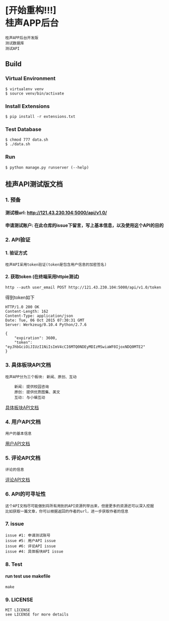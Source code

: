 [开始重构!!!] <br/>
桂声APP后台
===

    桂声APP后台开发版
    测试数据库
    测试API

## Build
### Virtual Environment

    $ virtualenv venv
    $ source venv/bin/activate

### Install Extensions

    $ pip install -r extensions.txt

### Test Database

    $ chmod 777 data.sh
    $ ./data.sh

### Run

    $ python manage.py runserver (--help)


## 桂声API测试版文档
### 1. 预备
#### 测试根url: http://121.43.230.104:5000/api/v1.0/
#### 申请测试账户: 在此仓库的issue下留言，写上基本信息，以及使用这个API的目的

### 2. API验证
#### 1. 验证方式

    桂声API采用token验证(token是包含用户信息的加密签名)

#### 2. 获取token (在终端采用httpie测试)

    http --auth user_email POST http://121.43.230.104:5000/api/v1.0/token

得到token如下

    HTTP/1.0 200 OK
    Content-Length: 162
    Content-Type: application/json
    Date: Tue, 06 Oct 2015 07:30:31 GMT
    Server: Werkzeug/0.10.4 Python/2.7.6

    {
        "expiration": 3600,
        "token": "eyJhbGciOiJIUzI1NiIsImV4cCI6MTQ0NDEyMDIzMSwiaWF0IjoxNDQ0MTE2"
    }

### 3. 具体板块API文档

    桂声APP分为三个板块: 新闻、原创、互动

        新闻: 提供校园咨询
        原创: 提供优质图集、美文
        互动: 与小编互动

[具体板块API文档](https://github.com/neo1218/guisheng2/blob/master/doc/news_api.md) <br/>

### 4. 用户API文档

    用户的基本信息

[用户API文档](https://github.com/neo1218/guisheng2/blob/master/doc/users_api.md) <br/>

### 5. 评论API文档

    评论的信息

[评论API文档](https://github.com/neo1218/guisheng2/blob/master/doc/comments_api.md) <br/>


### 6. API的可寻址性

    这个API文档尽可能做到将所有用到的API资源列举出来，但是更多的资源还可以深入挖掘
    比如获取一篇文章，你可以根据返回的作者的url，进一步获取作者的信息

### 7. issue

    issue #1: 申请测试账号
    issue #5: 用户API issue
    issue #6: 评论API issue
    issue #4: 具体板块API issue

### 8. Test
#### run test use makefile

    make

### 9. LICENSE

    MIT LICENSE
    see LICENSE for more details

